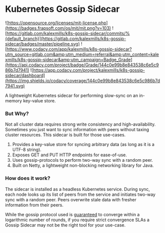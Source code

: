 # Kubernetes Gossip Sidecar

![https://opensource.org/licenses/mit-license.php](https://badges.frapsoft.com/os/mit/mit.png?v=103)
![https://gitlab.com/kalexmills/k8s-gossip-sidecar/commits/%{default_branch}](https://gitlab.com/kalexmills/k8s-gossip-sidecar/badges/master/pipeline.svg)
![https://www.codacy.com/app/kalexmills/k8s-gossip-sidecar?utm_source=gitlab.com&amp;utm_medium=referral&amp;utm_content=kalexmills/k8s-gossip-sidecar&amp;utm_campaign=Badge_Grade](https://api.codacy.com/project/badge/Grade/144c0e99b8e843538c6e5c986b7d7941)
![https://app.codacy.com/project/kalexmills/k8s-gossip-sidecar/dashboard](https://img.shields.io/codacy/coverage/144c0e99b8e843538c6e5c986b7d7941.svg)

A lightweight Kubernetes sidecar for performing slow-sync on an in-memory key-value
store.

### But Why?

Not all cluster data requires strong write consistency and high-availability. Sometimes you
just want to sync information with peers without taxing cluster resources. This sidecar is
built for those use-cases.

1. Provides a key-value store for syncing arbitrary data (as long as it is a UTF-8 string).
1. Exposes GET and PUT HTTP endpoints for ease-of-use.
1. Uses gossip-protocols to perform two-way sync with a random peer.
1. Built on Netty, a lightweight non-blocking networking library for Java.

### How does it work?

The sidecar is installed as a headless Kubernetes service. During sync, each node looks up
its list of peers from the service and initiates two-way sync with a random peer. Peers 
overwrite stale data with fresher information from their peers.

While the gossip protocol used is [guaranteed](http://disi.unitn.it/~montreso/ds/papers/montresor17.pdf) 
to converge within a logarithmic number of rounds, if you require strict convergence SLAs
a Gossip Sidecar may not be the right tool for your use-case.
